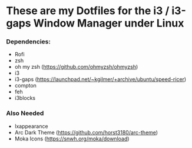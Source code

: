 # These are my Dotfiles for the i3 / i3-gaps Window Manager under Linux

### Dependencies:
- Rofi
- zsh
- oh my zsh (https://github.com/ohmyzsh/ohmyzsh)
- i3
- i3-gaps (https://launchpad.net/~kgilmer/+archive/ubuntu/speed-ricer)
- compton
- feh
- i3blocks

### Also Needed
- lxappearance
- Arc Dark Theme (https://github.com/horst3180/arc-theme)
- Moka Icons (https://snwh.org/moka/download)
